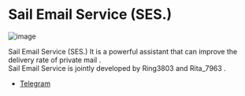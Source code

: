 # Sail Email Service (SES.)
![image](https://i.imgur.com/GO3KQ77.png)

Sail Email Service (SES.) It is a powerful assistant that can improve the delivery rate of private mail .<br>
Sail Email Service is jointly developed by Ring3803 and Rita_7963 .<br>
* [Telegram](https://t.me/Ring3803 "Telegram") 

